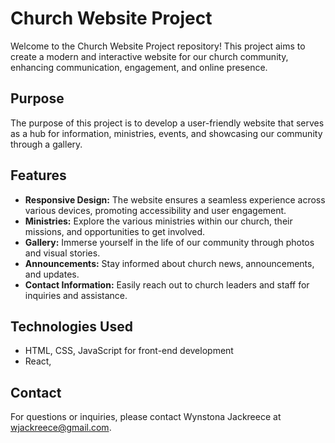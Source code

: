 # Church Website Project

Welcome to the Church Website Project repository! This project aims to create a modern and interactive website for our church community, enhancing communication, engagement, and online presence.

## Purpose

The purpose of this project is to develop a user-friendly website that serves as a hub for information, ministries, events, and showcasing our community through a gallery.

## Features

- **Responsive Design:** The website ensures a seamless experience across various devices, promoting accessibility and user engagement.
- **Ministries:** Explore the various ministries within our church, their missions, and opportunities to get involved.
- **Gallery:** Immerse yourself in the life of our community through photos and visual stories.
- **Announcements:** Stay informed about church news, announcements, and updates.
- **Contact Information:** Easily reach out to church leaders and staff for inquiries and assistance.

## Technologies Used

- HTML, CSS, JavaScript for front-end development
- React, 


## Contact

For questions or inquiries, please contact Wynstona Jackreece at wjackreece@gmail.com.

